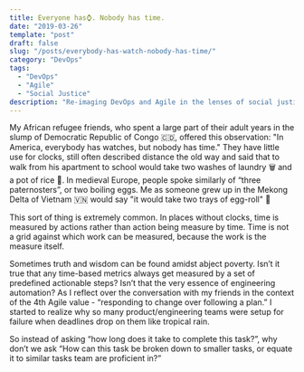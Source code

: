 ```yaml
---
title: Everyone has⌚️. Nobody has time.
date: "2019-03-26"
template: "post"
draft: false
slug: "/posts/everybody-has-watch-nobody-has-time/"
category: "DevOps"
tags:
  - "DevOps"
  - "Agile"
  - "Social Justice"
description: "Re-imaging DevOps and Agile in the lenses of social justice"
---
```

My African refugee friends, who spent a large part of their adult years in the slump of Democratic Republic of Congo 🇨🇩️, offered this observation: "In America, everybody has watches, but nobody has time." They have little use for clocks, still often described distance the old way and said that to walk from his apartment to school would take two washes of laundry 🗑️ and a pot of rice 🍚️. In medieval Europe, people spoke similarly of “three paternosters”, or two boiling eggs. Me as someone grew up in the Mekong Delta of Vietnam 🇻🇳 would say "it would take two trays of egg-roll" 🙂️

This sort of thing is extremely common. In places without clocks, time is measured by actions rather than action being measure by time. Time is not a grid against which work can be measured, because the work is the measure itself.

Sometimes truth and wisdom can be found amidst abject poverty. Isn’t it true that any time-based metrics always get measured by a set of predefined actionable steps? Isn’t that the very essence of engineering automation? As I reflect over the conversation with my friends in the context of the 4th Agile value - “responding to change over following a plan.” I started to realize why so many product/engineering teams were setup for failure when deadlines drop on them like tropical rain.

So instead of asking “how long does it take to complete this task?”, why don’t we ask “How can this task be broken down to smaller tasks, or equate it to similar tasks team are proficient in?”